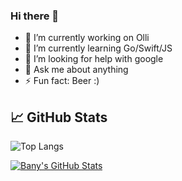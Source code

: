 ### Hi there 👋
- 🔭 I’m currently working on Olli
- 🌱 I’m currently learning Go/Swift/JS
- 🤔 I’m looking for help with google
- 💬 Ask me about anything
- ⚡ Fun fact: Beer :)
<!-- - 👯 I’m looking to collaborate on ... -->
<!-- - 📫 How to reach me: ... -->
<!-- - 😄 Pronouns: ... -->

<!-- 
## 🔧 Technologies & Tools

![](https://img.shields.io/badge/OS-Linux-informational?style=flat&logo=linux&logoColor=white&labelColor=2f2625)
![](https://img.shields.io/badge/Editor-VSCode-informational?style=flat&logo=visual-studio-code&logoColor=white&labelColor=2f2625)
![](https://img.shields.io/badge/Shell-Bash-informational?style=flat&logo=gnu-bash&logoColor=white&labelColor=2f2625)

![](https://img.shields.io/badge/Code-PHP-informational?style=flat&logo=php&logoColor=white&labelColor=2f2625)
![](https://img.shields.io/badge/Code-Python-informational?style=flat&logo=python&logoColor=white&labelColor=2f2625)
![](https://img.shields.io/badge/Code-Typescript-informational?style=flat&logo=typescript&logoColor=white&labelColor=2f2625)
![](https://img.shields.io/badge/Code-JavaScript-informational?style=flat&logo=javascript&logoColor=white&labelColor=2f2625)
![](https://img.shields.io/badge/Code-Golang-informational?style=flat&logo=go&logoColor=white&labelColor=2f2625)
![](https://img.shields.io/badge/Code-Vue-informational?style=flat&logo=vue.js&logoColor=white&labelColor=2f2625)

![](https://img.shields.io/badge/Tools-Git-informational?style=flat&logo=git&logoColor=white&labelColor=2f2625)
![](https://img.shields.io/badge/Tools-Vagrant-informational?style=flat&logo=vagrant&logoColor=white&labelColor=2f2625)
![](https://img.shields.io/badge/Tools-Docker-informational?style=flat&logo=docker&logoColor=white&labelColor=2f2625)
![](https://img.shields.io/badge/Tools-Kubernetes-informational?style=flat&logo=kubernetes&logoColor=white&labelColor=2f2625)
![](https://img.shields.io/badge/Tools-Terraform-informational?style=flat&logo=terraform&logoColor=white&labelColor=2f2625)
![](https://img.shields.io/badge/Tools-Microsoft_Terminal-informational?style=flat&logo=microsoftterminal&logoColor=white&labelColor=2f2625)

![](https://img.shields.io/badge/Cloud-AWS-informational?style=flat&logo=amazon-aws&logoColor=white&labelColor=2f2625)
![](https://img.shields.io/badge/Cloud-GCP-informational?style=flat&logo=google-cloud&logoColor=white&labelColor=2f2625)
![](https://img.shields.io/badge/Cloud-Azure-informational?style=flat&logo=microsoft-azure&logoColor=white&labelColor=2f2625)
![](https://img.shields.io/badge/Cloud-Linode-informational?style=flat&logo=linode&logoColor=white&labelColor=2f2625)
![](https://img.shields.io/badge/Cloud-Digital_Ocean-informational?style=flat&logo=digitalocean&logoColor=white&labelColor=2f2625)

![](https://img.shields.io/badge/Stack-Laravel-informational?style=flat&logo=laravel&logoColor=white&labelColor=2f2625)
![](https://img.shields.io/badge/Stack-CakePHP-informational?style=flat&logo=cakephp&logoColor=white&labelColor=2f2625)
![](https://img.shields.io/badge/Stack-MoleculerJS-informational?style=flat&logo=moleculer&logoColor=white&labelColor=2f2625)
![](https://img.shields.io/badge/Stack-Express-informational?style=flat&logo=express&logoColor=white&labelColor=2f2625)
![](https://img.shields.io/badge/Stack-FastAPI-informational?style=flat&logo=fastapi&logoColor=white&labelColor=2f2625)
![](https://img.shields.io/badge/Stack-NuxtJS-informational?style=flat&logo=nuxt.js&logoColor=white&labelColor=2f2625)
![](https://img.shields.io/badge/Stack-TailwindCSS-informational?style=flat&logo=tailwind-css&logoColor=white&labelColor=2f2625) -->


## 📈 GitHub Stats

![Top Langs](https://github-readme-stats.vercel.app/api/top-langs/?username=9bany&layout=compact)

<a href="https://github.com/9bany/9bany">
  <img align="center" src="https://github-readme-stats.vercel.app/api?username=9bany&show_icons=true&line_height=32&count_private=true&title_color=000000&text_color=000000&icon_color=000000&bg_color=fafafa" alt="Bany's GitHub Stats" />
</a>    
